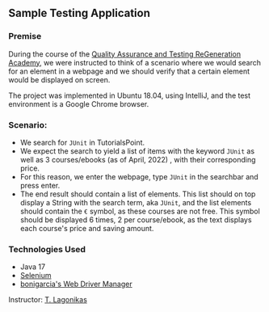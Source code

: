## Sample Testing Application

### Premise

During the course of the [Quality Assurance and Testing ReGeneration Academy](https://www.regeneration.gr/en/regen-academy/4women-in-software-quality-assurance-testing/), we were instructed to think of a scenario where we would search for an element in a webpage and we should verify that a certain element would be displayed on screen.

The project was implemented in Ubuntu 18.04, using IntelliJ, and the test environment is a Google Chrome browser.

### Scenario:
- We search for `JUnit` in TutorialsPoint.
- We expect the search to yield a list of items with the keyword `JUnit` as well as 3 courses/ebooks (as of April, 2022) , with their corresponding price.
- For this reason, we enter the webpage, type `JUnit` in the searchbar and press enter.
- The end result should contain a list of elements. This list should on top display a String with the search term, aka `JUnit`, and the list elements should contain the `€` symbol, as these courses are not free. This symbol should be displayed 6 times, 2 per course/ebook, as the text displays each course's price and saving amount.

### Technologies Used
- Java 17
- [Selenium](https://www.selenium.dev/)
- [bonigarcia's Web Driver Manager](https://github.com/bonigarcia/webdrivermanager)

Instructor: [T. Lagonikas](https://www.linkedin.com/in/theodore-lagonikas/?trk=org-employees&originalSubdomain=gr)